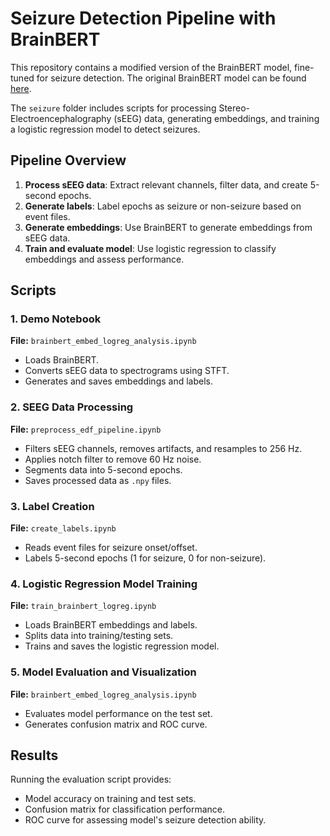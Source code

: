 # Seizure Detection Pipeline with BrainBERT

This repository contains a modified version of the BrainBERT model, fine-tuned for seizure detection. The original BrainBERT model can be found [here](https://github.com/czlwang/BrainBERT).

The `seizure` folder includes scripts for processing Stereo-Electroencephalography (sEEG) data, generating embeddings, and training a logistic regression model to detect seizures.

## Pipeline Overview

1. **Process sEEG data**: Extract relevant channels, filter data, and create 5-second epochs.
2. **Generate labels**: Label epochs as seizure or non-seizure based on event files.
3. **Generate embeddings**: Use BrainBERT to generate embeddings from sEEG data.
4. **Train and evaluate model**: Use logistic regression to classify embeddings and assess performance.

## Scripts

### 1. Demo Notebook
**File:** `brainbert_embed_logreg_analysis.ipynb`

- Loads BrainBERT.
- Converts sEEG data to spectrograms using STFT.
- Generates and saves embeddings and labels.

### 2. SEEG Data Processing
**File:** `preprocess_edf_pipeline.ipynb`

- Filters sEEG channels, removes artifacts, and resamples to 256 Hz.
- Applies notch filter to remove 60 Hz noise.
- Segments data into 5-second epochs.
- Saves processed data as `.npy` files.

### 3. Label Creation
**File:** `create_labels.ipynb`

- Reads event files for seizure onset/offset.
- Labels 5-second epochs (1 for seizure, 0 for non-seizure).

### 4. Logistic Regression Model Training
**File:** `train_brainbert_logreg.ipynb`

- Loads BrainBERT embeddings and labels.
- Splits data into training/testing sets.
- Trains and saves the logistic regression model.

### 5. Model Evaluation and Visualization
**File:** `brainbert_embed_logreg_analysis.ipynb`

- Evaluates model performance on the test set.
- Generates confusion matrix and ROC curve.

## Results

Running the evaluation script provides:

- Model accuracy on training and test sets.
- Confusion matrix for classification performance.
- ROC curve for assessing model's seizure detection ability.

